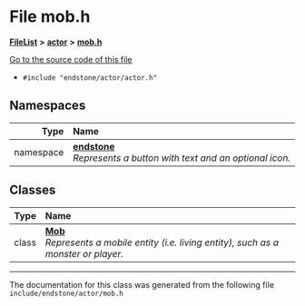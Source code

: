 

# File mob.h



[**FileList**](files.md) **>** [**actor**](dir_dd7779a583e02d88c9a89a2c881c3946.md) **>** [**mob.h**](mob_8h.md)

[Go to the source code of this file](mob_8h_source.md)



* `#include "endstone/actor/actor.h"`













## Namespaces

| Type | Name |
| ---: | :--- |
| namespace | [**endstone**](namespaceendstone.md) <br>_Represents a button with text and an optional icon._  |


## Classes

| Type | Name |
| ---: | :--- |
| class | [**Mob**](classendstone_1_1Mob.md) <br>_Represents a mobile entity (i.e. living entity), such as a monster or player._  |



















































------------------------------
The documentation for this class was generated from the following file `include/endstone/actor/mob.h`

